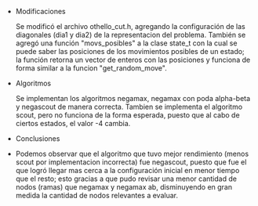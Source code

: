 * Modificaciones

  Se modificó el archivo othello_cut.h, agregando la configuración de las diagonales (dia1 y dia2) de la representacion del problema. También se agregó una función "movs_posibles" a la clase state_t con la cual se puede saber las posiciones de los movimientos posibles de un estado; la función retorna un vector de enteros con las posiciones y funciona de forma similar a la funcion "get_random_move".

* Algoritmos

  Se implementan los algoritmos negamax, negamax con poda alpha-beta y negascout de manera correcta. Tambien se implementa el algoritmo scout, pero no funciona de la forma esperada, puesto que al cabo de ciertos estados, el valor -4 cambia.

* Conclusiones
* 
  Podemos observar que el algoritmo que tuvo mejor rendimiento (menos scout por implementacion incorrecta) fue negascout, puesto que fue el que logró llegar mas cerca a la configuración inicial en menor tiempo que el resto; esto gracias a que pudo revisar una menor cantidad de nodos (ramas) que negamax y negamax ab, disminuyendo en gran medida la cantidad de nodos relevantes a evaluar.
  
